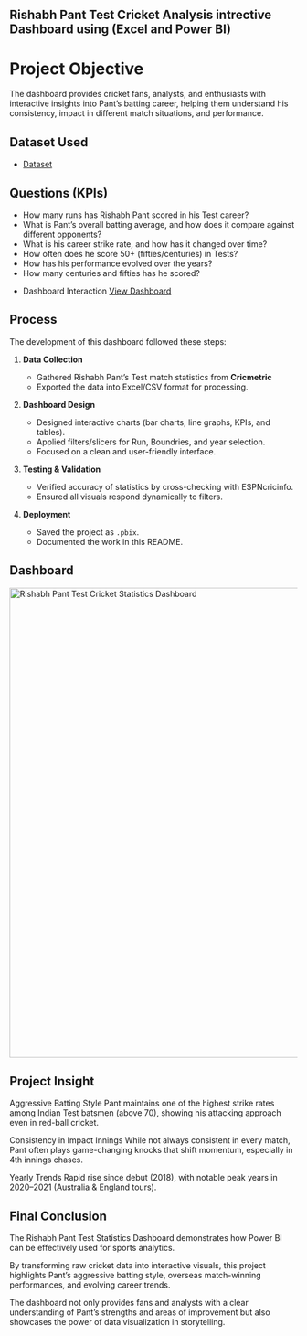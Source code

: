 ## Rishabh Pant Test Cricket Analysis intrective Dashboard using (Excel and Power BI)
# Project Objective
The dashboard provides cricket fans, analysts, and enthusiasts with interactive insights into Pant’s batting career, helping them understand his consistency, impact in different match situations, and performance.

## Dataset Used
- <a href="https://github.com/kasifzafar/Data-Analysis-Dashboard/blob/main/Rishabh%20Pant%20Test%20Cricket%20Dataset.xlsx">Dataset</a>

## Questions (KPIs)

* How many runs has Rishabh Pant scored in his Test career?
* What is Pant’s overall batting average, and how does it compare against different opponents?
* What is his career strike rate, and how has it changed over time?
* How often does he score 50+ (fifties/centuries) in Tests?
* How has his performance evolved over the years?
* How many centuries and fifties has he scored?
- Dashboard Interaction <a href="https://github.com/kasifzafar/Data-Analysis-Dashboard/blob/main/Rishabh%20Pant%20Test%20Cricket%20Statistics%20Dashboard.png">View Dashboard</a>

##  Process
The development of this dashboard followed these steps:

1. **Data Collection**  
   - Gathered Rishabh Pant’s Test match statistics from **Cricmetric**  
   - Exported the data into Excel/CSV format for processing.  

2. **Dashboard Design**  
   - Designed interactive charts (bar charts, line graphs, KPIs, and tables).  
   - Applied filters/slicers for Run, Boundries, and year selection.  
   - Focused on a clean and user-friendly interface.  

3. **Testing & Validation**  
   - Verified accuracy of statistics by cross-checking with ESPNcricinfo.  
   - Ensured all visuals respond dynamically to filters.

4. **Deployment**  
   - Saved the project as `.pbix`.  
   - Documented the work in this README.

## Dashboard
 <img width="1427" height="822" alt="Rishabh Pant Test Cricket Statistics Dashboard" src="https://github.com/user-attachments/assets/c451cef5-0ab6-4e0a-a00d-b524dbec0cfe" />


## Project Insight


Aggressive Batting Style
Pant maintains one of the highest strike rates among Indian Test batsmen (above 70), showing his attacking approach even in red-ball cricket.

Consistency in Impact Innings
While not always consistent in every match, Pant often plays game-changing knocks that shift momentum, especially in 4th innings chases.

Yearly Trends
Rapid rise since debut (2018), with notable peak years in 2020–2021 (Australia & England tours).

## Final Conclusion

The Rishabh Pant Test Statistics Dashboard demonstrates how Power BI can be effectively used for sports analytics.

By transforming raw cricket data into interactive visuals, this project highlights Pant’s aggressive batting style, overseas match-winning performances, and evolving career trends.

The dashboard not only provides fans and analysts with a clear understanding of Pant’s strengths and areas of improvement but also showcases the power of data visualization in storytelling.
 

